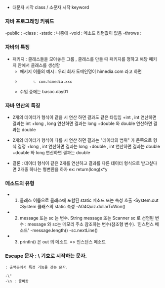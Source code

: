 
+ 대문자 시작 class / 소문자 시작 keyword

### 자바 프로그래밍 키워드

-public :
-class : 
-static : 나중에
-void : 메소드 리턴값이 없음
-throws :

### 자바의 특징
- 패키지 : 클래스들을 모아놓은 그룹 , 클래스를 만들 때 패키지를 정하고
해당 패키지 안에서 클래스를 생성함
    + 패키지 이름의 예시 : 우리 회사 도메인명이 himedia.com 라고 하면
    +           ㄴ com.himedia.xxx
    + 수업 중에는 basoc.day01

### 자바 연산의 특징 
- 2개의 데이터가 형식이 같을 시 연산 하면 결과도 같은 타입임
    +int , int 연산하면 결과는 int
    +long , long 연산하면 결과는 long 
    +double 와 double 연산하면 결과는 double

- 2개의 데이터가 형식이 다를 시 연산 하면 결과는 "데이터의 범위" 가 큰쪽으로 형식 결정 
    +long , int 연산하면 결과는 long
    +double , int 연산하면 결과는 double 
    +double 와 long 연산하면 결과는 double

- 결론 : 데이터 형식이 같은 2개를 연산하고 결과를 다른 데이터 형식으로 받고싶다면 
         2개중 하나는 형변환을 하자 ex: return(long)x*y 

### 메소드의 유형

- 1. 클래스 이름으로 클래스에 포함된 static 메소드 또는 속성 호출
    -System.out     :System 클래스의 static 속성
    -A04Quiz.dollarToWon()

- 2. message 또는 sc 는 변수. String message 또는 Scanner sc 로 선언된 변수 
     : message 와 sc는 메모리 주소 참조하는 변수(참조형 변수). '인스턴스 메소드'
     -message.length()
     -sc.nextLine()

- 3. println() 은 out 의 메소드. => 인스턴스 메소드 

### Escape 문자 : \ 기호로 시작하는 문자.

    : 출력문에서 특정 기능을 갖는 문자.

    -\"
    -\n : 줄바꿈
    